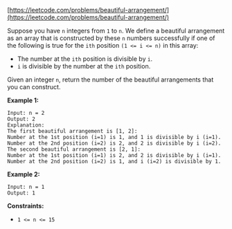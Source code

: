 [https://leetcode.com/problems/beautiful-arrangement/](https://leetcode.com/problems/beautiful-arrangement/)

Suppose you have `n` integers from `1` to `n`. We define a beautiful arrangement as an array that is constructed by these `n` numbers successfully if one of the following is true for the `ith` position `(1 <= i <= n)` in this array:

- The number at the `ith` position is divisible by `i`.
- `i` is divisible by the number at the `ith` position.

Given an integer `n`, return the number of the beautiful arrangements that you can construct.

**Example 1:**
```
Input: n = 2
Output: 2
Explanation:
The first beautiful arrangement is [1, 2]:
Number at the 1st position (i=1) is 1, and 1 is divisible by i (i=1).
Number at the 2nd position (i=2) is 2, and 2 is divisible by i (i=2).
The second beautiful arrangement is [2, 1]:
Number at the 1st position (i=1) is 2, and 2 is divisible by i (i=1).
Number at the 2nd position (i=2) is 1, and i (i=2) is divisible by 1.
```

**Example 2:**
```
Input: n = 1
Output: 1
```

**Constraints:**

- `1 <= n <= 15`

